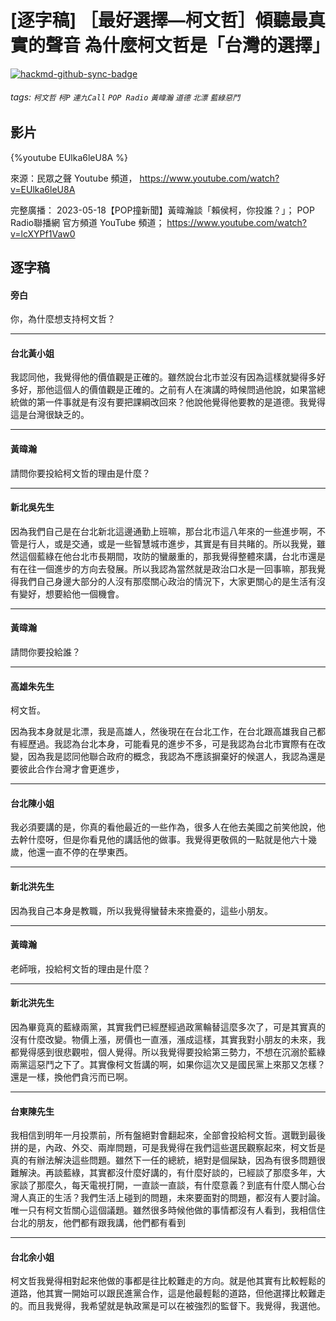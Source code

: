 # [逐字稿] ［最好選擇—柯文哲］傾聽最真實的聲音 為什麼柯文哲是「台灣的選擇」

[![hackmd-github-sync-badge](https://hackmd.io/MvdA90lYRIeXGklB4g6ORg/badge)](https://hackmd.io/MvdA90lYRIeXGklB4g6ORg)


###### tags: `柯文哲` `柯P` `連九Call` `POP Radio` `黃暐瀚` `道德` `北漂` `藍綠惡鬥`

## 影片
{%youtube EUlka6leU8A %}

來源：民眾之聲 Youtube 頻道， https://www.youtube.com/watch?v=EUlka6leU8A

完整廣播： 2023-05-18【POP撞新聞】黃暐瀚談「賴侯柯，你投誰？」； POP Radio聯播網 官方頻道 YouTube 頻道； https://www.youtube.com/watch?v=lcXYPf1Vaw0

## 逐字稿

#### 旁白

你，為什麼想支持柯文哲？

---

#### 台北黃小姐

我認同他，我覺得他的價值觀是正確的。雖然說台北市並沒有因為這樣就變得多好多好，那他這個人的價值觀是正確的。之前有人在演講的時候問過他說，如果當總統做的第一件事就是有沒有要把課綱改回來？他說他覺得他要教的是道德。我覺得這是台灣很缺乏的。

---

#### 黃暐瀚

請問你要投給柯文哲的理由是什麼？

---

#### 新北吳先生

因為我們自己是在台北新北這邊通勤上班嘛，那台北市這八年來的一些進步啊，不管是行人，或是交通，或是一些智慧城市進步，其實是有目共睹的。所以我覺，雖然這個藍綠在他台北市長期間，攻防的蠻嚴重的，那我覺得整體來講，台北市還是有在往一個進步的方向去發展。所以我認為當然就是政治口水是一回事嘛，那我覺得我們自己身邊大部分的人沒有那麼關心政治的情況下，大家更關心的是生活有沒有變好，想要給他一個機會。

---

#### 黃暐瀚

請問你要投給誰？

---

#### 高雄朱先生

柯文哲。

因為我本身就是北漂，我是高雄人，然後現在在台北工作，在台北跟高雄我自己都有經歷過。我認為台北本身，可能看見的進步不多，可是我認為台北市實際有在改變，因為我是認同他聯合政府的概念，我認為不應該摒棄好的候選人，我認為還是要彼此合作台灣才會更進步，

---

#### 台北陳小姐

我必須要講的是，你真的看他最近的一些作為，很多人在他去美國之前笑他說，他去幹什麼呀，但是你看見他的講話他的做事。我覺得更敬佩的一點就是他六十幾歲，他還一直不停的在學東西。

---

#### 新北洪先生

因為我自己本身是教職，所以我覺得蠻替未來擔憂的，這些小朋友。

---

#### 黃暐瀚

老師哦，投給柯文哲的理由是什麼？

---

#### 新北洪先生

因為畢竟真的藍綠兩黨，其實我們已經歷經過政黨輪替這麼多次了，可是其實真的沒有什麼改變。物價上漲，房價也一直漲，漲成這樣，其實我對小朋友的未來，我都覺得感到很悲觀啦，個人覺得。所以我覺得要投給第三勢力，不想在沉溺於藍綠兩黨這惡鬥之下了。其實像柯文哲講的啊，如果你這次又是國民黨上來那又怎樣？還是一樣，換他們貪污而已啊。

---

#### 台東陳先生

我相信到明年一月投票前，所有盤絕對會翻起來，全部會投給柯文哲。選戰到最後拼的是，內政、外交、兩岸問題，可是我覺得在我們這些選民觀察起來，柯文哲是真的有辦法解決這些問題。雖然下一任的總統，絕對是個屎缺，因為有很多問題很難解決。再談藍綠，其實都沒什麼好講的，有什麼好談的，已經談了那麼多年，大家談了那麼久，每天電視打開，一直談一直談，有什麼意義？到底有什麼人關心台灣人真正的生活？我們生活上碰到的問題，未來要面對的問題，都沒有人要討論。唯一只有柯文哲關心這個議題。雖然很多時候他做的事情都沒有人看到，我相信住台北的朋友，他們都有跟我講，他們都有看到

--- 

#### 台北余小姐

柯文哲我覺得相對起來他做的事都是往比較難走的方向。就是他其實有比較輕鬆的道路，他其實一開始可以跟民進黨合作，這是他最輕鬆的道路，但他選擇比較難走的。而且我覺得，我希望就是執政黨是可以在被強烈的監督下。我覺得，我選他。

